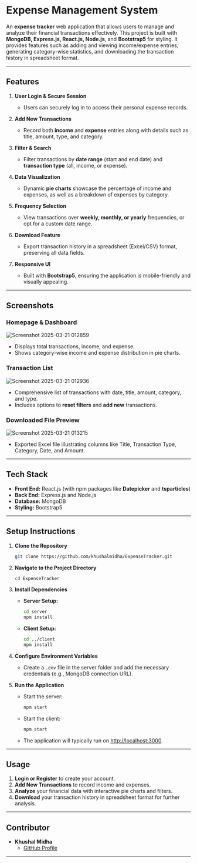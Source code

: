 # Expense Management System

An **expense tracker** web application that allows users to manage and analyze their financial transactions effectively. This project is built with **MongoDB, Express.js, React.js, Node.js**, and **Bootstrap5** for styling. It provides features such as adding and viewing income/expense entries, generating category-wise statistics, and downloading the transaction history in spreadsheet format.

---

## Features

1. **User Login & Secure Session**  
   - Users can securely log in to access their personal expense records.

2. **Add New Transactions**  
   - Record both **income** and **expense** entries along with details such as title, amount, type, and category.

3. **Filter & Search**  
   - Filter transactions by **date range** (start and end date) and **transaction type** (all, income, or expense).

4. **Data Visualization**  
   - Dynamic **pie charts** showcase the percentage of income and expenses, as well as a breakdown of expenses by category.

5. **Frequency Selection**  
   - View transactions over **weekly, monthly, or yearly** frequencies, or opt for a custom date range.

6. **Download Feature**  
   - Export transaction history in a spreadsheet (Excel/CSV) format, preserving all data fields.

7. **Responsive UI**  
   - Built with **Bootstrap5**, ensuring the application is mobile-friendly and visually appealing.

---

## Screenshots

### Homepage & Dashboard
![Screenshot 2025-03-21 012859](https://github.com/user-attachments/assets/5c45b15b-47e2-4c48-81b9-31e02f2a7022)
- Displays total transactions, income, and expense.  
- Shows category-wise income and expense distribution in pie charts.

### Transaction List
![Screenshot 2025-03-21 012936](https://github.com/user-attachments/assets/09ce86fe-9090-4ee7-8684-02d791337d83)
- Comprehensive list of transactions with date, title, amount, category, and type.  
- Includes options to **reset filters** and **add new** transactions.

### Downloaded File Preview
![Screenshot 2025-03-21 013215](https://github.com/user-attachments/assets/64949285-d4bf-4078-a8eb-1545d6289b3f)
- Exported Excel file illustrating columns like Title, Transaction Type, Category, Date, and Amount.

---

## Tech Stack

- **Front End:** React.js (with npm packages like **Datepicker** and **tsparticles**)  
- **Back End:** Express.js and Node.js  
- **Database:** MongoDB  
- **Styling:** Bootstrap5  

---

## Setup Instructions

1. **Clone the Repository**  
   ```bash
   git clone https://github.com/khushalmidha/ExpenseTracker.git
   ```

2. **Navigate to the Project Directory**  
   ```bash
   cd ExpenseTracker
   ```

3. **Install Dependencies**  
   - **Server Setup:**  
     ```bash
     cd server
     npm install
     ```
   - **Client Setup:**  
     ```bash
     cd ../client
     npm install
     ```

4. **Configure Environment Variables**  
   - Create a `.env` file in the server folder and add the necessary credentials (e.g., MongoDB connection URL).

5. **Run the Application**  
   - Start the server:
     ```bash
     npm start
     ```
   - Start the client:
     ```bash
     npm start
     ```
   - The application will typically run on [http://localhost:3000](http://localhost:3000).

---

## Usage

1. **Login or Register** to create your account.
2. **Add New Transactions** to record income and expenses.
3. **Analyze** your financial data with interactive pie charts and filters.
4. **Download** your transaction history in spreadsheet format for further analysis.

---

## Contributor

- **Khushal Midha**  
  - [GitHub Profile](https://github.com/khushalmidha)

---
